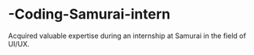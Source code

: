 # -Coding-Samurai-intern
Acquired valuable expertise during an internship at Samurai in the field of UI/UX.
